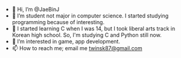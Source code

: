 - 👋 Hi, I’m @JaeBinJ
- 👀 I’m student not major in computer science. I started studying programming because of interesting.
- 🌱 I started learning C when I was 14, but I took liberal arts track in Korean high school. So, I'm studying C and Python still now.
- 💞️ I’m interested in game, app development.
- 📫 How to reach me; email me <twinsk87@gmail.com>

<!---
JaeBinJ/JaeBinJ is a ✨ special ✨ repository because its `README.md` (this file) appears on your GitHub profile.
You can click the Preview link to take a look at your changes.
--->
